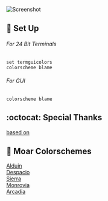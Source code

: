 ![Screenshot](https://cloud.githubusercontent.com/assets/11221489/26615785/6b2783c4-457e-11e7-8dec-c65017f344ec.png)

:space_invader: Set Up
------

###### For 24 Bit Terminals
```VimL
set termguicolors
colorscheme blame
```

###### For GUI
```VimL
colorscheme blame
```

:octocat: Special Thanks
-----------------
[based on](https://github.com/tpozzi/Sidonia)

:octopus: Moar Colorschemes
-------
[Alduin](https://github.com/AlessandroYorba/Alduin)<br>
[Despacio](https://github.com/AlessandroYorba/Despacio)<br>
[Sierra](https://github.com/AlessandroYorba/Sierra)<br>
[Monrovia](https://github.com/AlessandroYorba/Monrovia)<br>
[Arcadia](https://github.com/AlessandroYorba/Arcadia)
